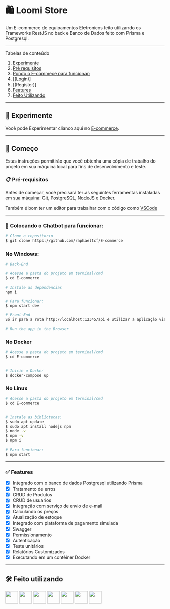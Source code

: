 # 🛍 Loomi Store

Um E-commerce de equipamentos Eletronicos feito utilizando os Frameworks RestJS no back e Banco de Dados feito com Prisma e Postgresql.

*******
Tabelas de conteúdo 
 1. [Experimente](#experimente)
 2. [Pré requisitos](#prerequisitos)
 3. [Pondo o E-commece para funcionar:](#funcionando)
 4. [(Login)]
 5. [(Register)]
 6. [Features](#features)
 7. [Feito Utilizando](#built)

*******
<div id='experimente'/>  

## 👾 Experimente 

Você pode Experimentar clianco aqui no [E-commerce]().

*******
<div id='prerequisitos'/>  

## 🚀 Começo

Estas instruções permitirão que você obtenha uma cópia de trabalho do projeto em sua máquina local para fins de desenvolvimento e teste.

### 📋 Pré-requisitos

Antes de começar, você precisará ter as seguintes ferramentas instaladas em sua máquina:
[Git](https://git-scm.com), 
[PostgreSQL](https://www.postgresql.org/), 
[NodeJS](https://nodejs.org/en) e
[Docker](https://www.docker.com/).

Também é bom ter um editor para trabalhar com o código como [VSCode](https://code.visualstudio.com/)

*******
<div id='funcionando'/>  

### 🎲 Colocando o Chatbot para funcionar:

```bash
# Clone o repositorio
$ git clone https://github.com/raphaeltcf/E-commerce
```

### No Windows: 

```bash
# Back-End

# Acesse a pasta do projeto em terminal/cmd
$ cd E-commerce

# Instale as dependencias
npm i

# Para funcionar:
$ npm start dev

# Front-End
Só ir para a rota http://localhost:12345/api e utilizar a aplicação via swagger

# Run the app in the Browser
```

### No Docker
```bash
# Acesse a pasta do projeto em terminal/cmd
$ cd E-commerce


# Inicie o Docker 
$ docker-compose up


```
### No Linux

```bash
# Acesse a pasta do projeto em terminal/cmd
$ cd E-commerce


# Instale as bibliotecas: 
$ sudo apt update
$ sudo apt install nodejs npm
$ node -v
$ npm -v
$ npm i 

# Para funcionar: 
$ npm start

```

*******
<div id='features'/>  

### ✅ Features

- [x] Integrado com o banco de dados Postgresql utilizando Prisma
- [x] Tratamento de erros
- [x] CRUD de Produtos
- [x] CRUD de usuarios
- [x] Integração com serviço de envio de e-mail
- [x] Calculando os preços
- [x] Atualização de estoque
- [x] Integrado com plataforma de pagamento simulada
- [X] Swagger
- [X] Permissionamento
- [X] Autenticação
- [X] Teste unitários
- [X] Relatórios Customizados 
- [x] Executando em um contêiner Docker
 
*******
<div id='built'/>  

## 🛠️ Feito utilizando
<img src="https://cdn.jsdelivr.net/gh/devicons/devicon/icons/nodejs/nodejs-original.svg" width="40" height="40" /> <img src="https://cdn.jsdelivr.net/gh/devicons/devicon/icons/nestjs/nestjs-plain.svg" width="40" height="40" /> <img src="https://cdn.jsdelivr.net/gh/devicons/devicon/icons/jest/jest-plain.svg" width="40" height="40" /> <img src="https://cdn.jsdelivr.net/gh/devicons/devicon/icons/typescript/typescript-original.svg" width="40" height="40" /> <img src="https://cdn.jsdelivr.net/gh/devicons/devicon/icons/docker/docker-original.svg" width="40" height="40" />  <img src="https://cdn.jsdelivr.net/gh/devicons/devicon/icons/postgresql/postgresql-plain-wordmark.svg" width="40" height="40" />  <img src="https://devicons.railway.app/i/prisma-dark.svg" width="40" height="40" />  
          
          

